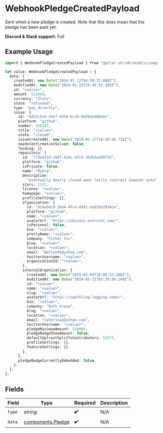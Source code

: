 # WebhookPledgeCreatedPayload

Sent when a new pledge is created. Note that this does mean that the pledge has been paid yet.

**Discord & Slack support:** Full

## Example Usage

```typescript
import { WebhookPledgeCreatedPayload } from "@polar-sh/sdk/models/components";

let value: WebhookPledgeCreatedPayload = {
  data: {
    createdAt: new Date("2024-02-12T04:50:27.888Z"),
    modifiedAt: new Date("2024-01-15T19:49:53.185Z"),
    id: "<value>",
    amount: 515854,
    currency: "Zloty",
    state: "refunded",
    type: "pay_directly",
    issue: {
      id: "6d25c5a4-24e7-4350-bc39-0d204e4864ec",
      platform: "github",
      number: 526107,
      title: "<value>",
      state: "closed",
      issueCreatedAt: new Date("2024-05-17T10:30:26.732Z"),
      needsConfirmationSolved: false,
      funding: {},
      repository: {
        id: "773e433d-c60f-42dc-afc5-363bda209735",
        platform: "github",
        isPrivate: false,
        name: "MyOrg",
        description:
          "eventually dearly closed woot lazily contrast however unto",
        stars: 1337,
        license: "<value>",
        homepage: "<value>",
        profileSettings: {},
        organization: {
          id: "918a5dc9-2be4-4fc4-8941-da926e2034ca",
          platform: "github",
          name: "<value>",
          avatarUrl: "https://obvious-overcoat.com/",
          isPersonal: false,
          bio: "<value>",
          prettyName: "<value>",
          company: "Fisher Inc",
          blog: "<value>",
          location: "<value>",
          email: "Bettye95@yahoo.com",
          twitterUsername: "<value>",
          organizationId: "<value>",
        },
        internalOrganization: {
          createdAt: new Date("2025-03-04T18:06:33.266Z"),
          modifiedAt: new Date("2024-05-21T03:29:50.109Z"),
          id: "<value>",
          name: "<value>",
          slug: "<value>",
          avatarUrl: "https://sparkling-legging.name/",
          bio: "<value>",
          company: "Rath Group",
          blog: "<value>",
          location: "<value>",
          email: "Caterina1@yahoo.com",
          twitterUsername: "<value>",
          pledgeMinimumAmount: 518964,
          pledgeBadgeShowAmount: false,
          defaultUpfrontSplitToContributors: 52571,
          profileSettings: {},
          featureSettings: {},
        },
      },
      pledgeBadgeCurrentlyEmbedded: false,
    },
  },
};
```

## Fields

| Field                                                  | Type                                                   | Required                                               | Description                                            |
| ------------------------------------------------------ | ------------------------------------------------------ | ------------------------------------------------------ | ------------------------------------------------------ |
| `type`                                                 | *string*                                               | :heavy_check_mark:                                     | N/A                                                    |
| `data`                                                 | [components.Pledge](../../models/components/pledge.md) | :heavy_check_mark:                                     | N/A                                                    |